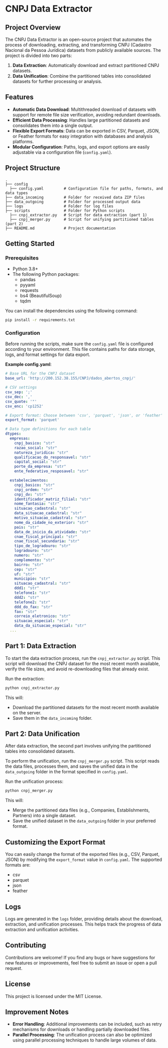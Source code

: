 # CNPJ Data Extractor

## Project Overview
The CNPJ Data Extractor is an open-source project that automates the process of downloading, extracting, and transforming CNPJ (Cadastro Nacional da Pessoa Jurídica) datasets from publicly available sources. The project is divided into two parts:

1. **Data Extraction**: Automatically download and extract partitioned CNPJ datasets.
2. **Data Unification**: Combine the partitioned tables into consolidated datasets for further processing or analysis.

## Features

- **Automatic Data Download**: Multithreaded download of datasets with support for remote file size verification, avoiding redundant downloads.
- **Efficient Data Processing**: Handles large partitioned datasets and consolidates them into a single output.
- **Flexible Export Formats**: Data can be exported in CSV, Parquet, JSON, or Feather formats for easy integration with databases and analysis platforms.
- **Modular Configuration**: Paths, logs, and export options are easily adjustable via a configuration file (`config.yaml`).

## Project Structure

```
.  
├── config  
  ├── config.yaml         # Configuration file for paths, formats, and data types  
├── data_incoming         # Folder for received data ZIP files  
├── data_outgoing         # Folder for processed output data  
├── logs                  # Folder for log files  
├── scripts               # Folder for Python scripts  
  ├── cnpj_extractor.py   # Script for data extraction (part 1)  
  ├── cnpj_merger.py      # Script for unifying partitioned tables (part 2)  
├── README.md             # Project documentation  
```

## Getting Started

### Prerequisites

- Python 3.8+
- The following Python packages:
  - pandas
  - pyyaml
  - requests
  - bs4 (BeautifulSoup)
  - tqdm

You can install the dependencies using the following command:

```bash
pip install -r requirements.txt  
```

### Configuration

Before running the scripts, make sure the `config.yaml` file is configured according to your environment. This file contains paths for data storage, logs, and format settings for data export.

**Example config.yaml**:

```yaml
# Base URL for the CNPJ dataset  
base_url: 'http://200.152.38.155/CNPJ/dados_abertos_cnpj/'  

# CSV settings  
csv_sep: ';'  
csv_dec: ','  
csv_quote: '"'  
csv_enc: 'cp1252'  

# Export format: Choose between 'csv', 'parquet', 'json', or 'feather'  
export_format: 'parquet'  

# Data type definitions for each table  
dtypes:  
  empresas:  
    cnpj_basico: "str"  
    razao_social: "str"  
    natureza_juridica: "str"  
    qualificacao_do_responsavel: "str"  
    capital_social: "str"  
    porte_da_empresa: "str"  
    ente_federativo_resposavel: "str"  

  estabelecimentos:  
    cnpj_basico: "str"  
    cnpj_ordem: "str"  
    cnpj_dv: "str"  
    identificador_matriz_filial: "str"  
    nome_fantasia: "str"  
    situacao_cadastral: "str"  
    data_situacao_cadastral: "str"  
    motivo_situacao_cadastral: "str"  
    nome_da_cidade_no_exterior: "str"  
    pais: "str"  
    data_de_inicio_da_atividade: "str"  
    cnae_fiscal_principal: "str"  
    cnae_fiscal_secundaria: "str"  
    tipo_de_logradouro: "str"  
    logradouro: "str"  
    numero: "str"  
    complemento: "str"  
    bairro: "str"  
    cep: "str"  
    uf: "str"  
    municipio: "str"  
    situacao_cadastral: "str"  
    ddd1: "str"  
    telefone1: "str"  
    ddd2: "str"  
    telefone2: "str"  
    ddd_do_fax: "str"  
    fax: "str"  
    correio_eletronico: "str"  
    situacao_especial: "str"  
    data_da_situacao_especial: "str"  
  ...  
```

## Part 1: Data Extraction

To start the data extraction process, run the `cnpj_extractor.py` script. This script will download the CNPJ dataset for the most recent month available, verify the file sizes, and avoid re-downloading files that already exist.

Run the extraction:

```bash
python cnpj_extractor.py  
```

This will:

- Download the partitioned datasets for the most recent month available on the server.
- Save them in the `data_incoming` folder.

## Part 2: Data Unification

After data extraction, the second part involves unifying the partitioned tables into consolidated datasets.

To perform the unification, run the `cnpj_merger.py` script. This script reads the data files, processes them, and saves the unified data in the `data_outgoing` folder in the format specified in `config.yaml`.

Run the unification process:

```bash
python cnpj_merger.py  
```

This will:

- Merge the partitioned data files (e.g., Companies, Establishments, Partners) into a single dataset.
- Save the unified dataset in the `data_outgoing` folder in your preferred format.

## Customizing the Export Format

You can easily change the format of the exported files (e.g., CSV, Parquet, JSON) by modifying the `export_format` value in `config.yaml`. The supported formats are:

- csv
- parquet
- json
- feather

## Logs

Logs are generated in the `logs` folder, providing details about the download, extraction, and unification processes. This helps track the progress of data extraction and unification activities.

## Contributing

Contributions are welcome! If you find any bugs or have suggestions for new features or improvements, feel free to submit an issue or open a pull request.

## License

This project is licensed under the MIT License.

## Improvement Notes

- **Error Handling**: Additional improvements can be included, such as retry mechanisms for downloads or handling partially downloaded files.
- **Parallel Processing**: The unification process can also be optimized using parallel processing techniques to handle large volumes of data.
